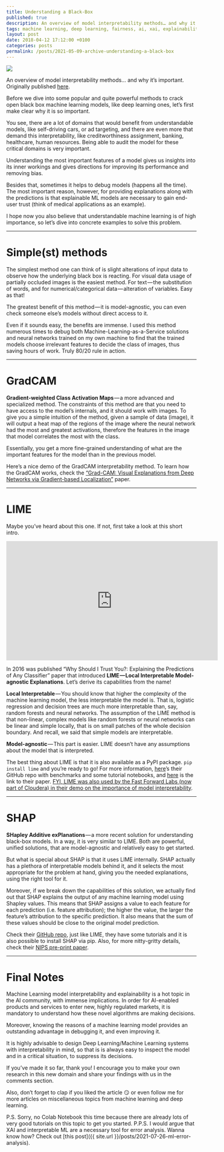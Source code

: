 ```yaml
---
title: Understanding a Black-Box
published: true
description: An overview of model interpretability methods… and why it’s important.
tags: machine learning, deep learning, fairness, ai, xai, explainability
layout: post
date: 2018-04-12 17:12:00 +0100
categories: posts
permalink: /posts/2021-05-09-archive-understanding-a-black-box
---
```

![](https://thepracticaldev.s3.amazonaws.com/i/bakqd3d3w3l7dhfz2zh8.jpeg)

An overview of model interpretability methods… and why it’s important. Originally published [here](https://towardsdatascience.com/understanding-a-black-box-896df6b82c6e).

Before we dive into some popular and quite powerful methods to crack open black box machine learning models, like deep learning ones, let’s first make clear why it is so important.

You see, there are a lot of domains that would benefit from understandable models, like self-driving cars, or ad targeting, and there are even more that demand this interpretability, like creditworthiness assignment, banking, healthcare, human resources. Being able to audit the model for these critical domains is very important.

Understanding the most important features of a model gives us insights into its inner workings and gives directions for improving its performance and removing bias.

Besides that, sometimes it helps to debug models (happens all the time). The most important reason, however, for providing explanations along with the predictions is that explainable ML models are necessary to gain end-user trust (think of medical applications as an example).

I hope now you also believe that understandable machine learning is of high importance, so let’s dive into concrete examples to solve this problem.

---

# Simple(st) methods

The simplest method one can think of is slight alterations of input data to observe how the underlying black box is reacting. For visual data usage of partially occluded images is the easiest method. For text — the substitution of words, and for numerical/categorical data — alteration of variables. Easy as that!

The greatest benefit of this method — it is model-agnostic, you can even check someone else’s models without direct access to it.

Even if it sounds easy, the benefits are immense. I used this method numerous times to debug both Machine-Learning-as-a-Service solutions and neural networks trained on my own machine to find that the trained models choose irrelevant features to decide the class of images, thus saving hours of work. Truly 80/20 rule in action.

---

# GradCAM

**Gradient-weighted Class Activation Maps** — a more advanced and specialized method. The constraints of this method are that you need to have access to the model’s internals, and it should work with images. To give you a simple intuition of the method, given a sample of data (image), it will output a heat map of the regions of the image where the neural network had the most and greatest activations, therefore the features in the image that model correlates the most with the class.

Essentially, you get a more fine-grained understanding of what are the important features for the model than in the previous model.

Here’s a nice demo of the GradCAM interpretability method.
To learn how the GradCAM works, check the [“Grad-CAM: Visual Explanations from Deep Networks via Gradient-based Localization”](https://arxiv.org/pdf/1610.02391.pdf) paper.

---

# LIME

Maybe you’ve heard about this one. If not, first take a look at this short intro.

<!-- [![IMAGE ALT TEXT](http://img.youtube.com/vi/hUnRCxnydCc/0.jpg)](http://www.youtube.com/watch?v=hUnRCxnydCc "KDD2016 paper 573") -->
<iframe width="560" height="315" src="https://www.youtube.com/embed/hUnRCxnydCc" title="KDD2016 paper 573" frameborder="0" allow="accelerometer; autoplay; clipboard-write; encrypted-media; gyroscope; picture-in-picture" allowfullscreen></iframe>


In 2016 was published “Why Should I Trust You?: Explaining the Predictions of Any Classifier” paper that introduced **LIME — Local Interpretable Model-agnostic Explanations**. Let’s derive its capabilities from the name!

**Local Interpretable** — You should know that higher the complexity of the machine learning model, the less interpretable the model is. That is, logistic regression and decision trees are much more interpretable than, say, random forests and neural networks. The assumption of the LIME method is that non-linear, complex models like random forests or neural networks can be linear and simple locally, that is on small patches of the whole decision boundary. And recall, we said that simple models are interpretable.

**Model-agnostic** — This part is easier. LIME doesn’t have any assumptions about the model that is interpreted.

The best thing about LIME is that it is also available as a PyPI package. `pip install lime` and you’re ready to go! For more information, [here](https://github.com/marcotcr/lime)’s their GitHub repo with benchmarks and some tutorial notebooks, and [here](https://arxiv.org/pdf/1602.04938.pdf) is the link to their paper. [FYI, LIME was also used by the Fast Forward Labs (now part of Cloudera) in their demo on the importance of model interpretability](https://blog.fastforwardlabs.com/2017/08/02/interpretability.html).

---

# SHAP

**SHapley Additive exPlanations** — a more recent solution for understanding black-box models. In a way, it is very similar to LIME. Both are powerful, unified solutions, that are model-agnostic and relatively easy to get started.

But what is special about SHAP is that it uses LIME internally. SHAP actually has a plethora of interpretable models behind it, and it selects the most appropriate for the problem at hand, giving you the needed explanations, using the right tool for it.

Moreover, if we break down the capabilities of this solution, we actually find out that SHAP explains the output of any machine learning model using Shapley values. This means that SHAP assigns a value to each feature for each prediction (i.e. feature attribution); the higher the value, the larger the feature’s attribution to the specific prediction. It also means that the sum of these values should be close to the original model prediction.

Check their [GitHub repo](https://github.com/slundberg/shap), just like LIME, they have some tutorials and it is also possible to install SHAP via pip. Also, for more nitty-gritty details, check their [NIPS pre-print paper](http://papers.nips.cc/paper/7062-a-unified-approach-to-interpreting-model-predictions.pdf).

---

# Final Notes

Machine Learning model interpretability and explainability is a hot topic in the AI community, with immense implications. In order for AI-enabled products and services to enter new, highly regulated markets, it is mandatory to understand how these novel algorithms are making decisions.

Moreover, knowing the reasons of a machine learning model provides an outstanding advantage in debugging it, and even improving it.

It is highly advisable to design Deep Learning/Machine Learning systems with interpretability in mind, so that is is always easy to inspect the model and in a critical situation, to suppress its decisions.

If you’ve made it so far, thank you! I encourage you to make your own research in this new domain and share your findings with us in the comments section.

Also, don’t forget to clap if you liked the article 😏 or even follow me for more articles on miscellaneous topics from machine learning and deep learning.

P.S. Sorry, no Colab Notebook this time because there are already lots of very good tutorials on this topic to get you started.
P.P.S. I would argue that XAI and interpretable ML are a necessary tool for error analysis. Wanna know how? Check out [this post]({{ site.url }}/posts/2021-07-26-ml-error-analysis).


